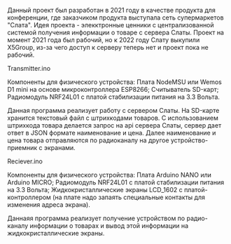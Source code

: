 Данный проект был разработан в 2021 году в качестве продукта для конференции, где заказчиком продукта выступала сеть супермаркетов "Слата".
Идея проекта - элекктронные ценники с централизованной системой получения информации о товаре с сервера Слаты.
Проект на момент 2021 года был рабочий, но к 2022 году Слату выкупили X5Group, из-за чего доступ к серверу теперь нет и проект пока не рабочий.

Transmitter.ino

Компоненты для физического устройства:
Плата NodeMSU или Wemos D1 mini на основе микроконтроллера ESP8266;
Считыватель SD-карт;
Радиомодуль NRF24L01 с платой стабилизации питания на 3.3 Вольта.

Данная программа реализует работу с сервером Слаты. На SD-карте хранится текстовый файл с штрихкодами товаров. С использованием штрихкода товара делается запрос на api сервера Слаты, сервер дает ответ в JSON формате наименование и цена.
Далее наименование и цена товара отправляются по радиоканалу на другое устройство-приемник с экранами.

Reciever.ino

Компоненты для физического устройства:
Плата Arduino NANO или Arduino MICRO;
Радиомодуль NRF24L01 с платой стабилизации питания на 3.3 Вольта;
Жидкокристаллические экраны LCD_1602 с платой-контроллером (на плате надо запаять специальные контакты для изменения адреса экрана).

Даннаяя программа реализует получение устройством по радио-каналу информации о товарах и вывод этой информации на жидкокристаллические экраны.
